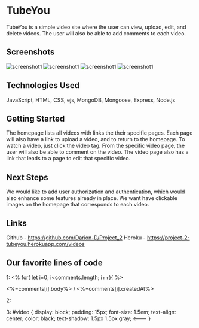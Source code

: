 # TubeYou

 TubeYou is a simple video site where the user can view, upload, edit, and delete videos. The user will also be able to add comments to each video.


## Screenshots

![screenshot1](https://i.ibb.co/HzcYGwh/Screen-Shot-2022-09-03-at-2-01-59-PM.png)
![screenshot1](https://i.ibb.co/TwRpv7h/Screen-Shot-2022-09-03-at-2-01-36-PM.png)
![screenshot1](https://i.ibb.co/8g8yQjR/Screen-Shot-2022-09-03-at-2-02-25-PM.png)
![screenshot1](https://i.ibb.co/0yHgcs7/Screen-Shot-2022-09-03-at-2-02-46-PM.png)

## Technologies Used

 JavaScript, HTML, CSS, ejs, MongoDB, Mongoose, Express, Node.js


## Getting Started

 The homepage lists all videos with links the their specific pages. Each page will also have a link to upload a video, and to return to the homepage. To watch a video, just click the video tag. From the specific video page, the user will also be able to comment on the video. The video page also has a link that leads to a page to edit that specific video.


## Next Steps

 We would like to add user authorization and authentication, which would also enhance some features already in place. We want have clickable images on the homepage that corresponds to each video.


 ## Links
  Github - https://github.com/Darion-D/Project_2
  Heroku - https://project-2-tubeyou.herokuapp.com/videos


  ## Our favorite lines of code

                  
1:     <% for( let i=0; i<comments.length; i++){ %>
         <p id="comment">
          <%=comments[i].body%>   /   <%=comments[i].createdAt%>
        </p>
                           
2:     <input name="video" type="hidden" value="<%=video._id%>" />

3:        #video {
       display: block;
       padding: 15px;
       font-size: 1.5em;
       text-align: center;
       color: black;
       text-shadow: 1.5px 1.5px gray; <---
       }